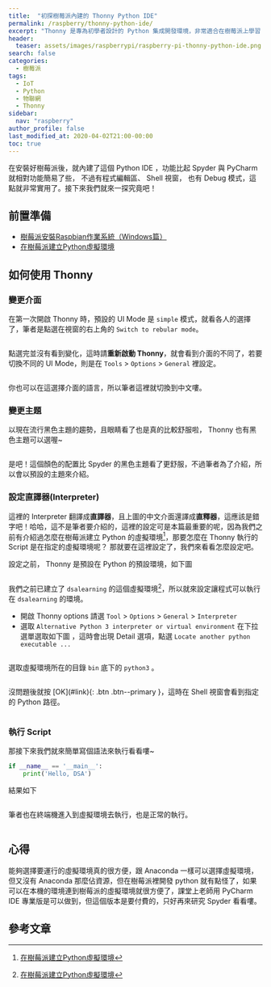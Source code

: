 ```yaml
---
title:  "初探樹莓派內建的 Thonny Python IDE"
permalink: /raspberry/thonny-python-ide/
excerpt: "Thonny 是專為初學者設計的 Python 集成開發環境，非常適合在樹莓派上學習 Python 時使用喔！"
header:
  teaser: assets/images/raspberrypi/raspberry-pi-thonny-python-ide.png
search: false
categories: 
  - 樹莓派
tags:
  - IoT
  - Python
  - 物聯網
  - Thonny
sidebar:
  nav: "raspberry"
author_profile: false
last_modified_at: 2020-04-02T21:00-00:00
toc: true
---
```

在安裝好樹莓派後，就內建了這個 Python IDE ，功能比起 Spyder 與 PyCharm 就相對功能簡易了些， 不過有程式編輯區、 Shell 視窗， 也有 Debug 模式，這點就非常實用了。接下來我們就來一探究竟吧！

## 前置準備
* [樹莓派安裝Raspbian作業系統（Windows篇）](/raspberry/1-installation/)
* [在樹莓派建立Python虛擬環境](/raspberry/pip3-create-env/)

## 如何使用 Thonny
### 變更介面
在第一次開啟 Thonny 時，預設的 UI Mode 是 `simple` 模式，就看各人的選擇了，筆者是點選在視窗的右上角的 `Switch to rebular mode`。

<img src="{{ '/assets/images/raspberrypi/raspberry-pi-thonny-toolbar.png' | relative_url }}" alt="">

點選完並沒有看到變化，這時請**重新啟動 Thonny**，就會看到介面的不同了，若要切換不同的 UI Mode，則是在 `Tools` > `Options` > `General` 裡設定。
<figure class="align-center">
  <img src="{{ site.url }}{{ site.baseurl }}/assets/images/raspberrypi/raspberry-pi-thonny-ui-mode.png" alt="">
</figure> 
你也可以在這選擇介面的語言，所以筆者這裡就切換到中文嘍。

### 變更主題
以現在流行黑色主題的趨勢，且眼睛看了也是真的比較舒服啦， Thonny 也有黑色主題可以選喔~
<figure class="align-center">
  <img src="{{ site.url }}{{ site.baseurl }}/assets/images/raspberrypi/raspberry-pi-thonny-python-ide.png" alt="">
</figure> 
是吧！這個顏色的配置比 Spyder 的黑色主題看了更舒服，不過筆者為了介紹，所以會以預設的主題來介紹。

### 設定直譯器(Interpreter)
這裡的 Interpreter 翻譯成**直譯器**，且上圖的中文介面還譯成**直釋器**，這應該是錯字吧！哈哈，這不是筆者要介紹的，這裡的設定可是本篇最重要的呢，因為我們之前有介紹過怎麼在樹莓派建立 Python 的虛擬環境[^create-env]，那要怎麼在 Thonny 執行的 Script 是在指定的虛擬環境呢？ 那就要在這裡設定了，我們來看看怎麼設定吧。

[^create-env]: [在樹莓派建立Python虛擬環境](/aiot/raspberry-pip3-create-env/)


設定之前， Thonny 是預設在 Python 的預設環境，如下圖

<img src="{{ '/assets/images/raspberrypi/raspberry-pi-thonny-default-python.png' | relative_url }}" alt="">

我們之前已建立了 `dsalearning` 的這個虛擬環境[^create-env]，所以就來設定讓程式可以執行在 `dsalearning` 的環境。

* 開啟 Thonny options
請選 `Tool` > `Options` > `General` > `Interpreter` 
* 選取 `Alternative Python 3 interpreter or virtual environment`
在下拉選單選取如下圖 ，這時會出現 Detail 選項，點選 `Locate another python executable ...`
  <figure class="align-center">
    <img src="{{ site.url }}{{ site.baseurl }}/assets/images/raspberrypi/raspberry-pi-thonny-options-interpreter.png" alt="">
  </figure> 
選取虛擬環境所在的目錄 `bin` 底下的 `python3` 。 
  <figure class="align-center">
    <img src="{{ site.url }}{{ site.baseurl }}/assets/images/raspberrypi/raspberry-pi-thonny-options-interpreter-path.png" alt="">
  </figure> 
沒問題後就按 [OK](#link){: .btn .btn--primary }，這時在 Shell 視窗會看到指定的 Python 路徑。
  <figure class="align-center">
    <img src="{{ site.url }}{{ site.baseurl }}/assets/images/raspberrypi/raspberry-pi-thonny-shell.png" alt="">
  </figure> 

### 執行 Script
那接下來我們就來簡單寫個語法來執行看看嘍~
```python
if __name__ == '__main__':
    print('Hello, DSA')
```
結果如下
  <figure class="align-center">
    <img src="{{ site.url }}{{ site.baseurl }}/assets/images/raspberrypi/raspberry-pi-thonny-sample1.png" alt="">
  </figure> 
筆者也在終端機進入到虛擬環境去執行，也是正常的執行。
  <figure class="align-center">
    <img src="{{ site.url }}{{ site.baseurl }}/assets/images/raspberrypi/raspberry-pi-thonny-sample1-bash.png" alt="">
  </figure> 

## 心得
能夠選擇要運行的虛擬環境真的很方便，跟 Anaconda 一樣可以選擇虛擬環境，但又沒有 Anaconda 那麼佔資源，但在樹莓派裡開發 python 就有點怪了，如果可以在本機的環境連到樹莓派的虛擬環境就很方便了，課堂上老師用 PyCharm IDE 專業版是可以做到，但這個版本是要付費的，只好再來研究 Spyder 看看嘍。

## 參考文章

